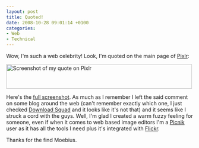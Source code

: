 ```yaml
---
layout: post
title: Quoted!
date: 2008-10-28 09:01:14 +0100
categories:
- Web
- Technical
---
```

Wow, I'm such a web celebrity! Look, I'm quoted on the main page of <a href="http://www.pixlr.com">Pixlr</a>:

<img alt="Screenshot of my quote on Pixlr" src="http://www.rusiczki.net/blog/blogpics/pixlr-screenshot-quoted.png" width="500" height="66" class="image"/>

Here's the <a href="http://www.rusiczki.net/blog/blogpics/pixlr-screenshot-full.png">full screenshot</a>. As much as I remember I left the said comment on some blog around the web (can't remember exactly which one, I just checked <a href="http://www.downloadsquad.com">Download Squad</a> and it looks like it's not that) and it seems like I struck a cord with the guys. Well, I'm glad I created a warm fuzzy feeling for someone, even if when it comes to web based image editors I'm a <a href="http://www.piknic.com">Picnik</a> user as it has all the tools I need plus it's integrated with <a href="http://www.flickr.com">Flickr</a>.

Thanks for the find Moebius.
